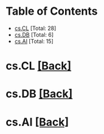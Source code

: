 <div id=toc></div>

# Table of Contents

- [cs.CL](#cs.CL) [Total: 28]
- [cs.DB](#cs.DB) [Total: 6]
- [cs.AI](#cs.AI) [Total: 15]


<div id='cs.CL'></div>

# cs.CL [[Back]](#toc)



<div id='cs.DB'></div>

# cs.DB [[Back]](#toc)



<div id='cs.AI'></div>

# cs.AI [[Back]](#toc)

